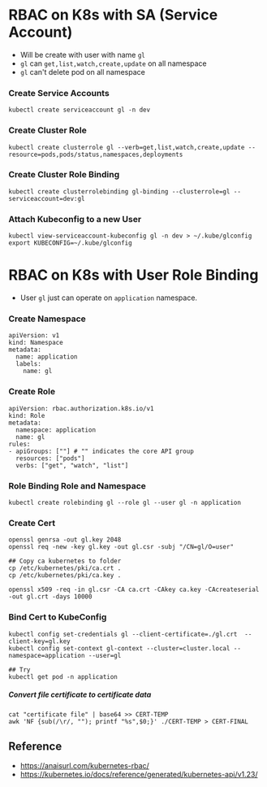 # RBAC on K8s with SA (Service Account)
- Will be create with user with name `gl`
- `gl` can `get,list,watch,create,update` on all namespace
- `gl` can't delete pod on all namespace

### Create Service Accounts
```
kubectl create serviceaccount gl -n dev
```

### Create Cluster Role
```
kubectl create clusterrole gl --verb=get,list,watch,create,update --resource=pods,pods/status,namespaces,deployments
```

### Create Cluster Role Binding
```
kubectl create clusterrolebinding gl-binding --clusterrole=gl --serviceaccount=dev:gl
```

### Attach Kubeconfig to a new User
```
kubectl view-serviceaccount-kubeconfig gl -n dev > ~/.kube/glconfig
export KUBECONFIG=~/.kube/glconfig
```

# RBAC on K8s with User Role Binding
- User `gl` just can operate on `application` namespace.

### Create Namespace
```
apiVersion: v1
kind: Namespace
metadata:
  name: application
  labels:
    name: gl
```

### Create Role
```
apiVersion: rbac.authorization.k8s.io/v1
kind: Role
metadata:
  namespace: application
  name: gl
rules:
- apiGroups: [""] # "" indicates the core API group
  resources: ["pods"]
  verbs: ["get", "watch", "list"]
```

### Role Binding Role and Namespace
```
kubectl create rolebinding gl --role gl --user gl -n application
```

### Create Cert
```
openssl genrsa -out gl.key 2048
openssl req -new -key gl.key -out gl.csr -subj "/CN=gl/O=user"

## Copy ca kubernetes to folder
cp /etc/kubernetes/pki/ca.crt .
cp /etc/kubernetes/pki/ca.key .

openssl x509 -req -in gl.csr -CA ca.crt -CAkey ca.key -CAcreateserial -out gl.crt -days 10000
```

### Bind Cert to KubeConfig
```
kubectl config set-credentials gl --client-certificate=./gl.crt  --client-key=gl.key
kubectl config set-context gl-context --cluster=cluster.local --namespace=application --user=gl

## Try
kubectl get pod -n application
```

##### Convert file certificate to certificate data
```
cat "certificate file" | base64 >> CERT-TEMP
awk 'NF {sub(/\r/, ""); printf "%s",$0;}' ./CERT-TEMP > CERT-FINAL
```

## Reference
- https://anaisurl.com/kubernetes-rbac/
- https://kubernetes.io/docs/reference/generated/kubernetes-api/v1.23/
